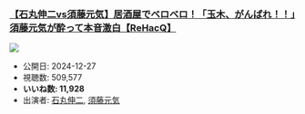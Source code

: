 ### [【石丸伸二vs須藤元気】居酒屋でベロベロ！「玉木、がんばれ！！」須藤元気が酔って本音激白【ReHacQ】](https://www.youtube.com/watch?v=8oYI9Gztrxs)
[![](https://img.youtube.com/vi/8oYI9Gztrxs/hqdefault.jpg)](https://www.youtube.com/watch?v=8oYI9Gztrxs)
-   公開日: 2024-12-27
-   視聴数: 509,577
-   **いいね数: 11,928**
-   出演者: [石丸伸二](/rehacq_fan/people/石丸伸二 "wikilink"), [須藤元気](/rehacq_fan/people/須藤元気 "wikilink")
